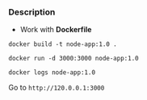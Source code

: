 
### Description
- Work with **Dockerfile**


```
docker build -t node-app:1.0 .
```
```
docker run -d 3000:3000 node-app:1.0
```
```
docker logs node-app:1.0
```
Go to `http://120.0.0.1:3000`
